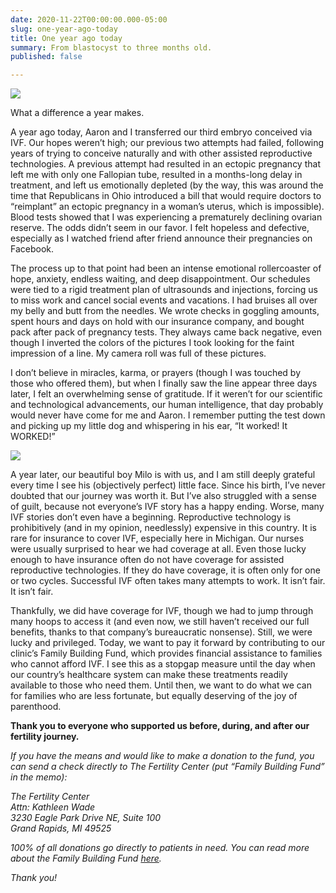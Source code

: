 ```yaml
---
date: 2020-11-22T00:00:00.000-05:00
slug: one-year-ago-today
title: One year ago today
summary: From blastocyst to three months old.
published: false

---
```

![](https://res.cloudinary.com/zena/image/upload/v1606014646/personal-website/IMG_3851_rm5sev.jpg)

What a difference a year makes.

A year ago today, Aaron and I transferred our third embryo conceived via IVF. Our hopes weren’t high; our previous two attempts had failed, following years of trying to conceive naturally and with other assisted reproductive technologies. A previous attempt had resulted in an ectopic pregnancy that left me with only one Fallopian tube, resulted in a months-long delay in treatment, and left us emotionally depleted (by the way, this was around the time that Republicans in Ohio introduced a bill that would require doctors to “reimplant” an ectopic pregnancy in a woman’s uterus, which is impossible). Blood tests showed that I was experiencing a prematurely declining ovarian reserve. The odds didn’t seem in our favor. I felt hopeless and defective, especially as I watched friend after friend announce their pregnancies on Facebook.

The process up to that point had been an intense emotional rollercoaster of hope, anxiety, endless waiting, and deep disappointment. Our schedules were tied to a rigid treatment plan of ultrasounds and injections, forcing us to miss work and cancel social events and vacations. I had bruises all over my belly and butt from the needles. We wrote checks in goggling amounts, spent hours and days on hold with our insurance company, and bought pack after pack of pregnancy tests. They always came back negative, even though I inverted the colors of the pictures I took looking for the faint impression of a line. My camera roll was full of these pictures.

I don’t believe in miracles, karma, or prayers (though I was touched by those who offered them), but when I finally saw the line appear three days later, I felt an overwhelming sense of gratitude. If it weren’t for our scientific and technological advancements, our human intelligence, that day probably would never have come for me and Aaron. I remember putting the test down and picking up my little dog and whispering in his ear, “It worked! It WORKED!”

![](https://res.cloudinary.com/zena/image/upload/v1606014167/personal-website/IMG_3742_vbbeis.jpg)

A year later, our beautiful boy Milo is with us, and I am still deeply grateful every time I see his (objectively perfect) little face. Since his birth, I’ve never doubted that our journey was worth it. But I’ve also struggled with a sense of guilt, because not everyone’s IVF story has a happy ending. Worse, many IVF stories don’t even have a beginning. Reproductive technology is prohibitively (and in my opinion, needlessly) expensive in this country. It is rare for insurance to cover IVF, especially here in Michigan. Our nurses were usually surprised to hear we had coverage at all. Even those lucky enough to have insurance often do not have coverage for assisted reproductive technologies. If they do have coverage, it is often only for one or two cycles. Successful IVF often takes many attempts to work. It isn’t fair. It isn’t fair.

Thankfully, we did have coverage for IVF, though we had to jump through many hoops to access it (and even now, we still haven’t received our full benefits, thanks to that company’s bureaucratic nonsense). Still, we were lucky and privileged. Today, we want to pay it forward by contributing to our clinic’s Family Building Fund, which provides financial assistance to families who cannot afford IVF. I see this as a stopgap measure until the day when our country’s healthcare system can make these treatments readily available to those who need them. Until then, we want to do what we can for families who are less fortunate, but equally deserving of the joy of parenthood.

**Thank you to everyone who supported us before, during, and after our fertility journey.**

_If you have the means and would like to make a donation to the fund, you can send a check directly to The Fertility Center (put “Family Building Fund” in the memo):_

<address>
The Fertility Center<br />
Attn: Kathleen Wade<br />
3230 Eagle Park Drive NE, Suite 100<br />
Grand Rapids, MI 49525
</address>

_100% of all donations go directly to patients in need. You can read more about the Family Building Fund_ [_here_](https://www.fertilitycentermi.com/family-building-fund/)_._

_Thank you!_
